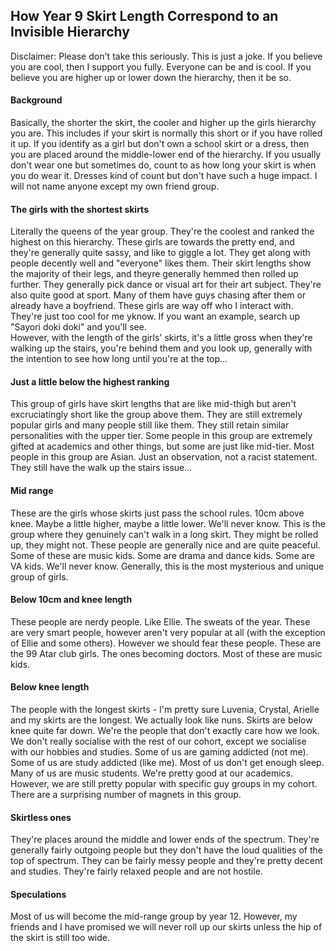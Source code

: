 <body>
  <h2>How Year 9 Skirt Length Correspond to an Invisible Hierarchy</h2>
  <p>Disclaimer: Please don't take this seriously. This is just a joke. If you believe you are cool, then I support you fully. Everyone can be and is cool. If you believe you are higher up or lower down the hierarchy, then it be so.</p>
  <h4>Background</h4>
  <p>Basically, the shorter the skirt, the cooler and higher up the girls hierarchy you are. This includes if your skirt is normally this short or if you have rolled it up. If you identify as a girl but don't own a school skirt or a dress, then you are placed around the middle-lower end of the hierarchy. If you usually don't wear one but sometimes do, count to as how long your skirt is when you do wear it. Dresses kind of count but don't have such a huge impact. I will not name anyone except my own friend group.</p>
  <h4>The girls with the shortest skirts</h4>
  <p>Literally the queens of the year group. They're the coolest and ranked the highest on this hierarchy. These girls are towards the pretty end, and they're generally quite sassy, and like to giggle a lot. They get along with people decently well and "everyone" likes them. Their skirt lengths show the majority of their legs, and theyre generally hemmed then rolled up further. They generally pick dance or visual art for their art subject. They're also quite good at sport. Many of them have guys chasing after them or already have a boyfriend. These girls are way off who I interact with. They're just too cool for me yknow. If you want an example, search up "Sayori doki doki" and you'll see.<br>However, with the length of the girls' skirts, it's a little gross when they're walking up the stairs, you're behind them and you look up, generally with the intention to see how long until you're at the top...</p>
  <h4>Just a little below the highest ranking</h4>
  <p>This group of girls have skirt lengths that are like mid-thigh but aren't excruciatingly short like the group above them. They are still extremely popular girls and many people still like them. They still retain similar personalities with the upper tier. Some people in this group are extremely gifted at academics and other things, but some are just like mid-tier. Most people in this group are Asian. Just an observation, not a racist statement. They still have the walk up the stairs issue...</p>
  <h4>Mid range</h4>
  <p>These are the girls whose skirts just pass the school rules. 10cm above knee. Maybe a little higher, maybe a little lower. We'll never know. This is the group where they genuinely can't walk in a long skirt. They might be rolled up, they might not. These people are generally nice and are quite peaceful. Some of these are music kids. Some are drama and dance kids. Some are VA kids. We'll never know. Generally, this is the most mysterious and unique group of girls.</p>
  <h4>Below 10cm and knee length</h4>
  <p>These people are nerdy people. Like Ellie. The sweats of the year. These are very smart people, however aren't very popular at all (with the exception of Ellie and some others). However we should fear these people. These are the 99 Atar club girls. The ones becoming doctors. Most of these are music kids.</p>
  <h4>Below knee length</h4>
  <p>The people with the longest skirts - I'm pretty sure Luvenia, Crystal, Arielle and my skirts are the longest. We actually look like nuns. Skirts are below knee quite far down. We're the people that don't exactly care how we look. We don't really socialise with the rest of our cohort, except we socialise with our hobbies and studies. Some of us are gaming addicted (not me). Some of us are study addicted (like me). Most of us don't get enough sleep. Many of us are music students. We're pretty good at our academics. However, we are still pretty popular with specific guy groups in my cohort. There are a surprising number of magnets in this group.</p>
  <h4>Skirtless ones</h4>
  <p>They're places around the middle and lower ends of the spectrum. They're generally fairly outgoing people but they don't have the loud qualities of the top of spectrum. They can be fairly messy people and they're pretty decent and studies. They're fairly relaxed people and are not hostile.</p>
  <h4>Speculations</h4>
  <p>Most of us will become the mid-range group by year 12. However, my friends and I have promised we will never roll up our skirts unless the hip of the skirt is still too wide.</p>
</body>